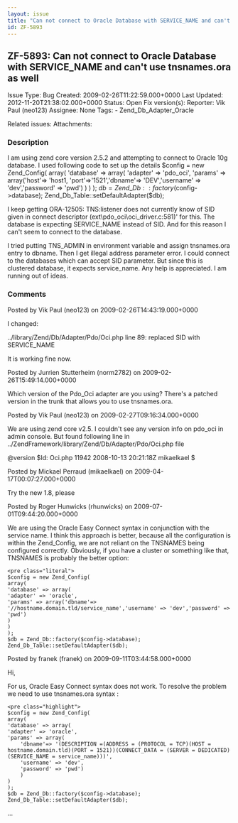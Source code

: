 ```yaml
---
layout: issue
title: "Can not connect to Oracle Database with SERVICE_NAME and can't use tnsnames.ora as well"
id: ZF-5893
---
```


ZF-5893: Can not connect to Oracle Database with SERVICE\_NAME and can't use tnsnames.ora as well
-------------------------------------------------------------------------------------------------

 Issue Type: Bug Created: 2009-02-26T11:22:59.000+0000 Last Updated: 2012-11-20T21:38:02.000+0000 Status: Open Fix version(s): 
 Reporter:  Vik Paul (neo123)  Assignee:  None  Tags: - Zend\_Db\_Adapter\_Oracle
 
 Related issues: 
 Attachments: 
### Description

I am using zend core version 2.5.2 and attempting to connect to Oracle 10g database. I used following code to set up the details $config = new Zend\_Config( array( 'database' => array( 'adapter' => 'pdo\_oci', 'params' => array('host'=> 'host1, 'port'=>'1521','dbname'=> 'DEV','username' => 'dev','password' => 'pwd') ) ) ); $db = Zend\_Db::factory($config->database); Zend\_Db\_Table::setDefaultAdapter($db);

I keep getting ORA-12505: TNS:listener does not currently know of SID given in connect descriptor (ext\\pdo\_oci\\oci\_driver.c:581)' for this. The database is expecting SERVICE\_NAME instead of SID. And for this reason I can't seem to connect to the database.

I tried putting TNS\_ADMIN in environment variable and assign tnsnames.ora entry to dbname. Then I get illegal address parameter error. I could connect to the databases which can accept SID parameter. But since this is clustered database, it expects service\_name. Any help is appreciated. I am running out of ideas.

 

 

### Comments

Posted by Vik Paul (neo123) on 2009-02-26T14:43:19.000+0000

I changed:

../library/Zend/Db/Adapter/Pdo/Oci.php line 89: replaced SID with SERVICE\_NAME

It is working fine now.

 

 

Posted by Jurrien Stutterheim (norm2782) on 2009-02-26T15:49:14.000+0000

Which version of the Pdo\_Oci adapter are you using? There's a patched version in the trunk that allows you to use tnsnames.ora.

 

 

Posted by Vik Paul (neo123) on 2009-02-27T09:16:34.000+0000

We are using zend core v2.5. I couldn't see any version info on pdo\_oci in admin console. But found following line in ../ZendFramework/library/Zend/Db/Adapter/Pdo/Oci.php file

@version $Id: Oci.php 11942 2008-10-13 20:21:18Z mikaelkael $

 

 

Posted by Mickael Perraud (mikaelkael) on 2009-04-17T00:07:27.000+0000

Try the new 1.8, please

 

 

Posted by Roger Hunwicks (rhunwicks) on 2009-07-01T09:44:20.000+0000

We are using the Oracle Easy Connect syntax in conjunction with the service name. I think this approach is better, because all the configuration is within the Zend\_Config, we are not reliant on the TNSNAMES being configured correctly. Obviously, if you have a cluster or something like that, TNSNAMES is probably the better option:

 
    <pre class="literal">
    $config = new Zend_Config(
    array(
    'database' => array(
    'adapter' => 'oracle',
    'params' => array('dbname'=> '//hostname.domain.tld/service_name','username' => 'dev','password' => 'pwd')
    )
    )
    );
    $db = Zend_Db::factory($config->database);
    Zend_Db_Table::setDefaultAdapter($db); 


 

 

Posted by franek (franek) on 2009-09-11T03:44:58.000+0000

Hi,

For us, Oracle Easy Connect syntax does not work. To resolve the problem we need to use tnsnames.ora syntax :

 
    <pre class="highlight">
    $config = new Zend_Config(
    array(
    'database' => array(
    'adapter' => 'oracle',
    'params' => array(
        'dbname'=> '(DESCRIPTION =(ADDRESS = (PROTOCOL = TCP)(HOST = hostname.domain.tld)(PORT = 1521))(CONNECT_DATA = (SERVER = DEDICATED) (SERVICE_NAME = service_name)))',
        'username' => 'dev',
        'password' => 'pwd')
        )
    )
    );
    $db = Zend_Db::factory($config->database);
    Zend_Db_Table::setDefaultAdapter($db); 


...

 

 